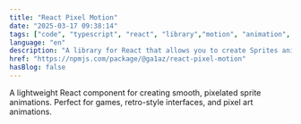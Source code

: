 ```yaml
---
title: "React Pixel Motion"
date: "2025-03-17 09:38:14"
tags: ["code", "typescript", "react", "library","motion", "animation", "Sprite Animation"]
language: "en"
description: "A library for React that allows you to create Sprites animations."
href: "https://npmjs.com/package/@ga1az/react-pixel-motion"
hasBlog: false
---
```


A lightweight React component for creating smooth, pixelated sprite animations. Perfect for games, retro-style interfaces, and pixel art animations.
